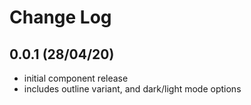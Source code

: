 # Change Log

## 0.0.1 (28/04/20)

- initial component release
- includes outline variant, and dark/light mode options 
